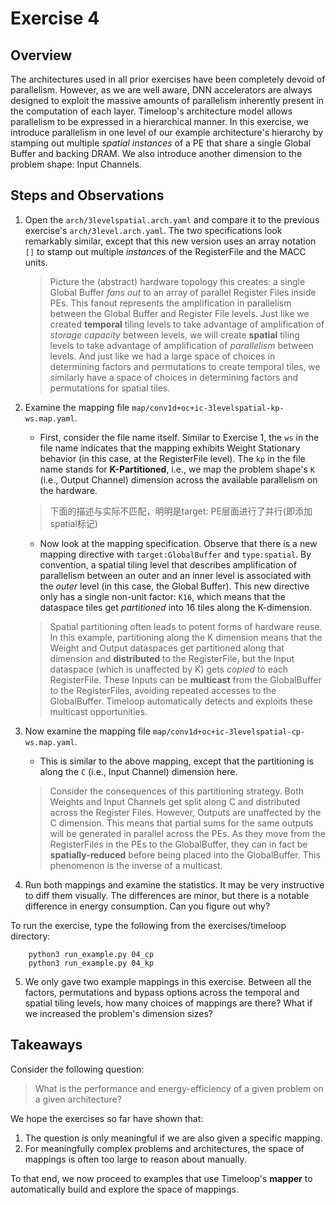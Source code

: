 Exercise 4
==========

## Overview

The architectures used in all prior exercises have been completely devoid of parallelism. However, as we are well aware, DNN accelerators are always designed to exploit the massive amounts of parallelism inherently present in the computation of each layer. Timeloop's architecture model allows parallelism to be expressed in a hierarchical manner. In this exercise, we introduce parallelism in one level of our example architecture's hierarchy by stamping out multiple *spatial instances* of a PE that share a single Global Buffer and backing DRAM. We also introduce another dimension to the problem shape: Input Channels.

## Steps and Observations

1. Open the `arch/3levelspatial.arch.yaml` and compare it to the previous exercise's `arch/3level.arch.yaml`. The two specifications look remarkably similar, except that this new version uses an array notation `[]` to stamp out multiple _instances_ of the RegisterFile and the MACC units.
    > Picture the (abstract) hardware topology this creates: a single Global Buffer _fans out_ to an array of parallel Register Files inside PEs. This fanout represents the amplification in parallelism between the Global Buffer and Register File levels. Just like we created **temporal** tiling levels to take advantage of amplification of _storage capacity_ between levels, we will create **spatial** tiling levels to take advantage of amplification of _parallelism_ between levels. And just like we had a large space of choices in determining factors and permutations to create temporal tiles, we similarly have a space of choices in determining factors and permutations for spatial tiles. 


2. Examine the mapping file `map/conv1d+oc+ic-3levelspatial-kp-ws.map.yaml`.
   - First, consider the file name itself. Similar to Exercise 1, the `ws` in the file name indicates that the mapping exhibits Weight Stationary behavior (in this case, at the RegisterFile level). The `kp` in the file name stands for **K-Partitioned**, i.e., we map the problem shape's `K` (i.e., Output Channel) dimension across the available parallelism on the hardware.
   > 下面的描述与实际不匹配，明明是target: PE层面进行了并行(即添加spatial标记)
   - Now look at the mapping specification. Observe that there is a new mapping directive with `target:GlobalBuffer` and `type:spatial`. By convention, a spatial tiling level that describes amplification of parallelism between an outer and an inner level is associated with the _outer_ level (in this case, the Global Buffer). This new directive only has a single non-unit factor: `K16`, which means that the dataspace tiles get _partitioned_ into 16 tiles along the K-dimension.
   > Spatial partitioning often leads to potent forms of hardware reuse. In this example, partitioning along the K dimension means that the Weight and Output dataspaces get partitioned along that dimension and **distributed** to the RegisterFile, but the Input dataspace (which is unaffected by K) gets _copied_ to each RegisterFile. These Inputs can be **multicast** from the GlobalBuffer to the RegisterFiles, avoiding repeated accesses to the GlobalBuffer. Timeloop automatically detects and exploits these multicast opportunities.

3. Now examine the mapping file `map/conv1d+oc+ic-3levelspatial-cp-ws.map.yaml`.
   - This is similar to the above mapping, except that the partitioning is along the `C` (i.e., Input Channel) dimension here.
   > Consider the consequences of this partitioning strategy. Both Weights and Input Channels get split along C and distributed across the Register Files. However, Outputs are unaffected by the C dimension. This means that partial sums for the same outputs will be generated in parallel across the PEs. As they move from the RegisterFiles in the PEs to the GlobalBuffer, they can in fact be **spatially-reduced** before being placed into the GlobalBuffer. This phenomenon is the inverse of a multicast.

4. Run both mappings and examine the statistics. It may be very instructive to diff them visually. The differences are minor, but there is a notable difference in energy consumption. Can you figure out why?

To run the exercise, type the following from the exercises/timeloop directory:
```
    python3 run_example.py 04_cp 
    python3 run_example.py 04_kp
```


5. We only gave two example mappings in this exercise. Between all the factors, permutations and bypass options across the temporal and spatial tiling levels, how many choices of mappings are there? What if we increased the problem's dimension sizes?

## Takeaways

Consider the following question:
> What is the performance and energy-efficiency of a given problem on a given architecture?

We hope the exercises so far have shown that:
1. The question is only meaningful if we are also given a specific mapping.
2. For meaningfully complex problems and architectures, the space of mappings is often too large to reason about manually.

To that end, we now proceed to examples that use Timeloop's **mapper** to automatically build and explore the space of mappings.
